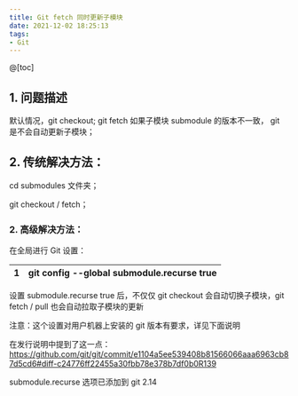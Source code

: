 ```yaml
---
title: Git fetch 同时更新子模块
date: 2021-12-02 18:25:13
tags:
- Git
---
```




@[toc]



## 1. 问题描述

默认情况，git checkout;     git fetch   如果子模块 submodule 的版本不一致， git 是不会自动更新子模块；



## 2. 传统解决方法：

cd  submodules 文件夹；

git checkout / fetch；



### 2. 高级解决方法：

在全局进行 Git 设置：

| 1    | git config --global submodule.recurse true |
| :--- | :----------------------------------------- |

设置 submodule.recurse true 后，不仅仅 git checkout 会自动切换子模块，git fetch / pull 也会自动拉取子模块的更新



注意：这个设置对用户机器上安装的 git 版本有要求，详见下面说明

在发行说明中提到了这一点：https://github.com/git/git/commit/e1104a5ee539408b81566066aaa6963cb87d5cd6#diff-c24776ff22455a30fbb78e378b7df0b0R139

submodule.recurse 选项已添加到 git 2.14



